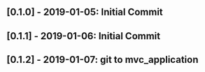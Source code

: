 ## [0.1.0] - 2019-01-05: Initial Commit
## [0.1.1] - 2019-01-06: Initial Commit
## [0.1.2] - 2019-01-07: git to mvc_application


